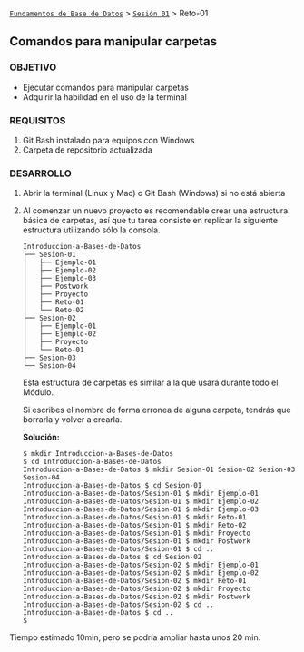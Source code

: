 [`Fundamentos de Base de Datos`](../../Readme.md) > [`Sesión 01`](../Readme.md) > Reto-01
## Comandos para manipular carpetas

### OBJETIVO
- Ejecutar comandos para manipular carpetas
- Adquirir la habilidad en el uso de la terminal

### REQUISITOS
1. Git Bash instalado para equipos con Windows
1. Carpeta de repositorio actualizada

### DESARROLLO
1. Abrir la terminal (Linux y Mac) o Git Bash (Windows) si no está abierta

1. Al comenzar un nuevo proyecto es recomendable crear una estructura básica de carpetas, así que tu tarea consiste en replicar la siguiente estructura utilizando sólo la consola.
   ```console
   Introduccion-a-Bases-de-Datos
   ├── Sesion-01
   │   ├── Ejemplo-01
   │   ├── Ejemplo-02
   │   ├── Ejemplo-03
   │   ├── Postwork
   │   ├── Proyecto
   │   ├── Reto-01
   │   └── Reto-02
   ├── Sesion-02
   │   ├── Ejemplo-01
   │   ├── Ejemplo-02
   │   ├── Proyecto
   │   └── Reto-01
   ├── Sesion-03
   └── Sesion-04
   ```
   Esta estructura de carpetas es similar a la que usará durante todo el Módulo.

   Si escribes el nombre de forma erronea de alguna carpeta, tendrás que borrarla y volver a crearla.

   __Solución:__
   ```
   $ mkdir Introduccion-a-Bases-de-Datos
   $ cd Introduccion-a-Bases-de-Datos
   Introduccion-a-Bases-de-Datos $ mkdir Sesion-01 Sesion-02 Sesion-03 Sesion-04
   Introduccion-a-Bases-de-Datos $ cd Sesion-01
   Introduccion-a-Bases-de-Datos/Sesion-01 $ mkdir Ejemplo-01
   Introduccion-a-Bases-de-Datos/Sesion-01 $ mkdir Ejemplo-02
   Introduccion-a-Bases-de-Datos/Sesion-01 $ mkdir Ejemplo-03
   Introduccion-a-Bases-de-Datos/Sesion-01 $ mkdir Reto-01
   Introduccion-a-Bases-de-Datos/Sesion-01 $ mkdir Reto-02
   Introduccion-a-Bases-de-Datos/Sesion-01 $ mkdir Proyecto
   Introduccion-a-Bases-de-Datos/Sesion-01 $ mkdir Postwork
   Introduccion-a-Bases-de-Datos/Sesion-01 $ cd ..
   Introduccion-a-Bases-de-Datos $ cd Sesion-02
   Introduccion-a-Bases-de-Datos/Sesion-02 $ mkdir Ejemplo-01
   Introduccion-a-Bases-de-Datos/Sesion-02 $ mkdir Ejemplo-02
   Introduccion-a-Bases-de-Datos/Sesion-02 $ mkdir Reto-01
   Introduccion-a-Bases-de-Datos/Sesion-02 $ mkdir Proyecto
   Introduccion-a-Bases-de-Datos/Sesion-02 $ mkdir Postwork
   Introduccion-a-Bases-de-Datos/Sesion-02 $ cd ..
   Introduccion-a-Bases-de-Datos $ cd ..
   $
   ```

Tiempo estimado 10min, pero se podría ampliar hasta unos 20 min.
